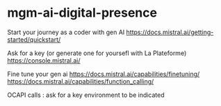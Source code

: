 # mgm-ai-digital-presence

Start your journey as a coder with gen AI 
https://docs.mistral.ai/getting-started/quickstart/

Ask for a key (or generate one for yoursefl with La Plateforme)
https://console.mistral.ai/

Fine tune your gen ai 
https://docs.mistral.ai/capabilities/finetuning/
https://docs.mistral.ai/capabilities/function_calling/

OCAPI calls : ask for a key
environment to be indicated

